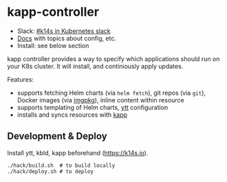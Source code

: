 # kapp-controller

- Slack: [#k14s in Kubernetes slack](https://slack.kubernetes.io)
- [Docs](docs/README.md) with topics about config, etc.
- Install: see below section

kapp controller provides a way to specify which applications should run on your K8s cluster. It will install, and continiously apply updates.

Features:
- supports fetching Helm charts (via `helm fetch`), git repos (via `git`), Docker images (via [imgpkg](https://github.com/k14s/imgpkg)), inline content within resource
- supports templating of Helm charts, [ytt](https://get-ytt.io) configuration
- installs and syncs resources with [kapp](https://get-kapp.io)

## Development & Deploy

Install ytt, kbld, kapp beforehand (https://k14s.io).

```
./hack/build.sh  # to build locally
./hack/deploy.sh # to deploy
```

